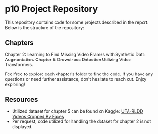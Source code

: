 # p10 Project Repository
This repository contains code for some projects described in the report. Below is the structure of the repository:

## Chapters
Chapter 2: Learning to Find Missing Video Frames with Synthetic Data Augmentation.
Chapter 5: Drowsiness Detection Utilizing Video Transformers.

Feel free to explore each chapter's folder to find the code. If you have any questions or need further assistance, don't hesitate to reach out. Enjoy exploring!
## Resources
- Utilized dataset for chapter 5 can be found on Kaggle: [UTA-RLDD Videos Cropped By Faces](https://www.kaggle.com/datasets/mathiasviborg/multiview-clip-generated-embeddings)
- Per request, code utilized for handling the dataset for chapter 2 is not displayed.
